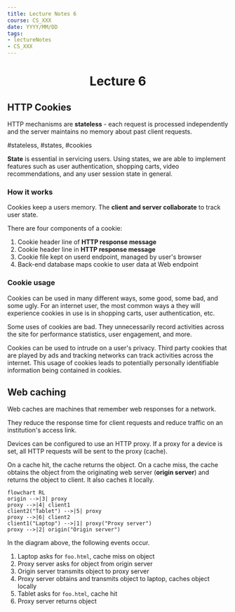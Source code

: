 ```yaml
---
title: Lecture Notes 6
course: CS_XXX
date: YYYY/MM/DD
tags: 
- lectureNotes
- CS_XXX
---
```


<center><h1>Lecture 6</h1></center>

## HTTP Cookies

HTTP mechanisms are **stateless** - each request is processed independently and the server maintains no memory about past client requests.

#stateless, #states, #cookies

**State** is essential in servicing users. Using states, we are able to implement features such as user authentication, shopping carts, video recommendations, and any user session state in general.

### How it works
Cookies keep a users memory. The **client and server collaborate** to track user state.

There are four components of a cookie:
1. Cookie header line of **HTTP response message**
2. Cookie header line in **HTTP response message**
3. Cookie file kept on userd endpoint, managed by user's browser
4. Back-end database maps cookie to user data at Web endpoint

### Cookie usage
Cookies can be used in many different ways, some good, some bad, and some ugly. For an internet user, the most common ways a they will experience cookies in use is in shopping carts, user authentication, etc.

Some uses of cookies are bad. They unnecessarily record activities across the site for performance statistics, user engagement, and more.

Cookies can be used to intrude on a user's privacy. Third party cookies that are played by ads and tracking networks can track activities across the internet. This usage of cookies leads to potentially personally identifiable information being contained in cookies.

## Web caching
Web caches are machines that remember web responses for a network.

They reduce the response time for client requests and reduce traffic on an institution's access link.

Devices can be configured to use an HTTP proxy. If a proxy for a device is set, all HTTP requests will be sent to the proxy (cache).

On a cache hit, the cache returns the object.
On a cache miss, the cache obtains the object from the originating web server (**origin server**) and returns the object to client. It also caches it locally.

```mermaid
flowchart RL
origin -->|3| proxy
proxy -->|4| client1
client2("Tablet") -->|5| proxy
proxy -->|6| client2
client1("Laptop") -->|1| proxy("Proxy server")
proxy -->|2| origin("Origin server")
```
In the diagram above, the following events occur.
1. Laptop asks for `foo.html`, cache miss on object
2. Proxy server asks for object from origin server
3. Origin server transmits object to proxy server
4. Proxy server obtains and transmits object to laptop, caches object locally
5. Tablet asks for `foo.html`, cache hit
6. Proxy server returns object

###
